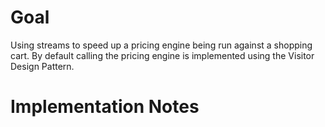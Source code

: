 # Goal
Using streams to speed up a pricing engine being run against a shopping cart.
By default calling the pricing engine is implemented using the Visitor
Design Pattern.

# Implementation Notes
